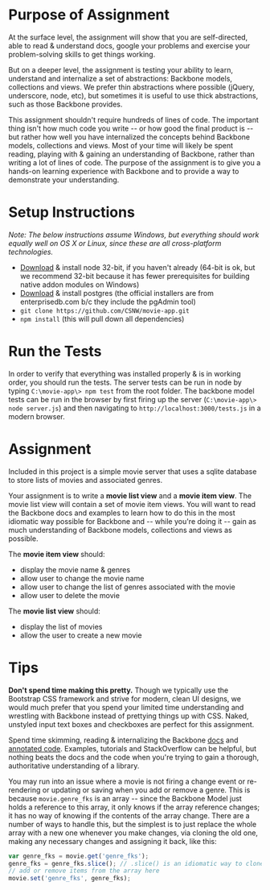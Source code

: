 # Purpose of Assignment

At the surface level, the assignment will show that you are self-directed, able to read & understand docs, google your problems and exercise your problem-solving skills to get things working.

But on a deeper level, the assignment is testing your ability to learn, understand and internalize a set of abstractions: Backbone models, collections and views. We prefer thin abstractions where possible (jQuery, underscore, node, etc), but sometimes it is useful to use thick abstractions, such as those Backbone provides.

This assignment shouldn't require hundreds of lines of code. The important thing isn't how much code you write -- or how good the final product is -- but rather how well you have internalized the concepts behind Backbone models, collections and views. Most of your time will likely be spent reading, playing with & gaining an understanding of Backbone, rather than writing a lot of lines of code. The purpose of the assignment is to give you a hands-on learning experience with Backbone and to provide a way to demonstrate your understanding.

# Setup Instructions

*Note: The below instructions assume Windows, but everything should work equally well on OS X or Linux, since these are all cross-platform technologies.*

* [Download](http://nodejs.org/download/) & install node 32-bit, if you haven't already (64-bit is ok, but we recommend 32-bit because it has fewer prerequisites for building native addon modules on Windows)
* [Download](http://www.enterprisedb.com/products-services-training/pgdownload) & install postgres (the official installers are from enterprisedb.com b/c they include the pgAdmin tool)
* `git clone https://github.com/CSNW/movie-app.git`
* `npm install` (this will pull down all dependencies)

# Run the Tests

In order to verify that everything was installed properly & is in working order, you should run the tests. The server tests can be run in node by typing `C:\movie-app\> npm test` from the root folder. The backbone model tests can be run in the browser by first firing up the server (`C:\movie-app\> node server.js`) and then navigating to `http://localhost:3000/tests.js` in a modern browser.

# Assignment

Included in this project is a simple movie server that uses a sqlite database to store lists of movies and associated genres.

Your assignment is to write a **movie list view** and a **movie item view**. The movie list view will contain a set of movie item views. You will want to read the Backbone docs and examples to learn how to do this in the most idiomatic way possible for Backbone and -- while you're doing it -- gain as much understanding of Backbone models, collections and views as possible.

The **movie item view** should:

* display the movie name & genres
* allow user to change the movie name
* allow user to change the list of genres associated with the movie
* allow user to delete the movie

The **movie list view** should:

* display the list of movies
* allow the user to create a new movie

# Tips

**Don't spend time making this pretty.** Though we typically use the Bootstrap CSS framework and strive for modern, clean UI designs, we would much prefer that you spend your limited time understanding and wrestling with Backbone instead of prettying things up with CSS. Naked, unstyled input text boxes and checkboxes are perfect for this assignment.

Spend time skimming, reading & internalizing the Backbone [docs](http://backbonejs.org/) and [annotated code](http://backbonejs.org/docs/backbone.html). Examples, tutorials and StackOverflow can be helpful, but nothing beats the docs and the code when you're trying to gain a thorough, authoritative understanding of a library.

You may run into an issue where a movie is not firing a change event or re-rendering or updating or saving when you add or remove a genre. This is because `movie.genre_fks` is an array -- since the Backbone Model just holds a reference to this array, it only knows if the array reference changes; it has no way of knowing if the contents of the array change. There are a number of ways to handle this, but the simplest is to just replace the whole array with a new one whenever you make changes, via cloning the old one, making any necessary changes and assigning it back, like this:

```javascript
var genre_fks = movie.get('genre_fks');
genre_fks = genre_fks.slice(); // .slice() is an idiomatic way to clone an array in JS
// add or remove items from the array here
movie.set('genre_fks', genre_fks);
```
